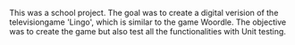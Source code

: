 This was a school project. The goal was to create a digital verision of the televisiongame 'Lingo', which is similar to the game Woordle. 
The objective was to create the game but also test all the functionalities with Unit testing. 
